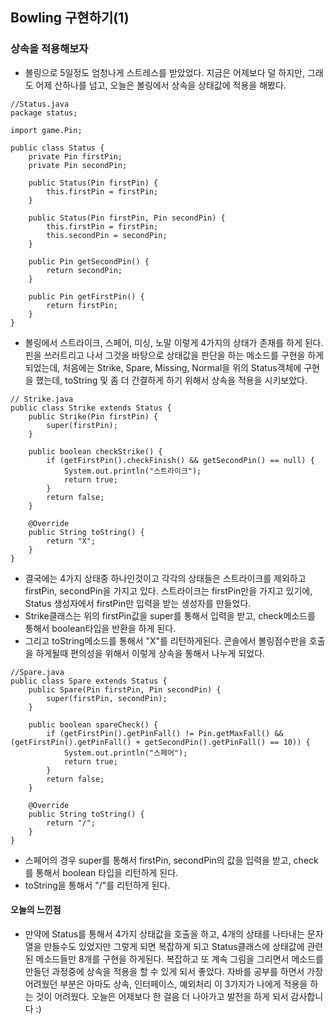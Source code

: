 ## Bowling 구현하기(1)

### 상속을 적용해보자

- 볼링으로 5일정도 엄청나게 스트레스를 받았었다. 지금은 어제보다 덜 하지만, 그래도 어제 산하나를 넘고, 오늘은 볼링에서 상속을 상태값에 적용을 해봤다.

```
//Status.java
package status;

import game.Pin;

public class Status {
    private Pin firstPin;
    private Pin secondPin;

    public Status(Pin firstPin) {
        this.firstPin = firstPin;
    }

    public Status(Pin firstPin, Pin secondPin) {
        this.firstPin = firstPin;
        this.secondPin = secondPin;
    }

    public Pin getSecondPin() {
        return secondPin;
    }

    public Pin getFirstPin() {
        return firstPin;
    }
}
```

- 볼링에서 스트라이크, 스페어, 미싱, 노말 이렇게 4가지의 상태가 존재를 하게 된다. 핀을 쓰러트리고 나서 그것을 바탕으로 상태값을 판단을 하는 메소드를 구현을 하게 되었는데, 처음에는 Strike, Spare, Missing, Normal을 위의 Status객체에 구현을 했는데, toString 및 좀 더 간결하게 하기 위해서 상속을 적용을 시키보았다.

```
// Strike.java
public class Strike extends Status {
    public Strike(Pin firstPin) {
        super(firstPin);
    }

    public boolean checkStrike() {
        if (getFirstPin().checkFinish() && getSecondPin() == null) {
            System.out.println("스트라이크");
            return true;
        }
        return false;
    }

    @Override
    public String toString() {
        return "X";
    }
}
```
- 결국에는 4가지 상태중 하나인것이고 각각의 상태들은 스트라이크를 제외하고 firstPin, secondPin을 가지고 있다. 스트라이크는 firstPin만을 가지고 있기에, Status 생성자에서 firstPin만 입력을 받는 생성자를 만들었다.
- Strike클래스는 위의 firstPin값을 super를 통해서 입력을 받고, check메소드를 통해서 boolean타입을 반환을 하게 된다.
- 그리고 toString메소드를 통해서 "X"를 리턴하게된다. 콘솔에서 볼링점수판을 호출을 하게될때 편의성을 위해서 이렇게 상속을 통해서 나누게 되었다.

```
//Spare.java
public class Spare extends Status {
    public Spare(Pin firstPin, Pin secondPin) {
        super(firstPin, secondPin);
    }

    public boolean spareCheck() {
        if (getFirstPin().getPinFall() != Pin.getMaxFall() && (getFirstPin().getPinFall() + getSecondPin().getPinFall() == 10)) {
            System.out.println("스페어");
            return true;
        }
        return false;
    }

    @Override
    public String toString() {
        return "/";
    }
}
```
- 스페어의 경우 super를 통해서 firstPin, secondPin의 값을 입력을 받고, check를 통해서 boolean 타입을 리턴하게 된다.
- toString을 통해서 "/"를 리턴하게 된다.


#### 오늘의 느낀점
- 만약에 Status를 통해서 4가지 상태값을 호출을 하고, 4개의 상태를 나타내는 문자열을 만들수도 있었지만 그렇게 되면 복잡하게 되고 Status클래스에 상태값에 관련된 메소드들만 8개를 구현을 하게된다. 복잡하고 또 계속 그림을 그리면서 메소드를 만들던 과정중에 상속을 적용을 할 수 있게 되서 좋았다. 자바를 공부를 하면서 가장 어려웠던 부분은 아마도 상속, 인터페이스, 예외처리 이 3가지가 나에게 적용을 하는 것이 어려웠다. 오늘은 어제보다 한 걸음 더 나아가고 발전을 하게 되서 감사합니다 :)